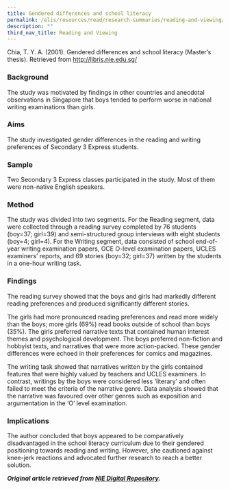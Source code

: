 ```yaml
---
title: Gendered differences and school literacy
permalink: /elis/resources/read/research-summaries/reading-and-viewing/gendered-differences-in-school-literacy/
description: ""
third_nav_title: Reading and Viewing
---
```

Chia, T. Y. A. (2001). Gendered differences and school literacy (Master’s thesis). Retrieved from http://libris.nie.edu.sg/

### Background

The study was motivated by findings in other countries and anecdotal observations in Singapore that boys tended to perform worse in national writing examinations than girls.

### Aims

The study investigated gender differences in the reading and writing preferences of Secondary 3 Express students.

### Sample

Two Secondary 3 Express classes participated in the study. Most of them were non-native English speakers.

### Method

The study was divided into two segments. For the Reading segment, data were collected through a reading survey completed by 76 students (boy=37; girl=39) and semi-structured group interviews with eight students (boy=4; girl=4). For the Writing segment, data consisted of school end-of-year writing examination papers, GCE O-level examination papers, UCLES examiners’ reports, and 69 stories (boy=32; girl=37) written by the students in a one-hour writing task.

### Findings

The reading survey showed that the boys and girls had markedly different reading preferences and produced significantly different stories.

The girls had more pronounced reading preferences and read more widely than the boys; more girls (69%) read books outside of school than boys (35%). The girls preferred narrative texts that contained human interest themes and psychological development. The boys preferred non-fiction and hobbyist texts, and narratives that were more action-packed. These gender differences were echoed in their preferences for comics and magazines.

The writing task showed that narratives written by the girls contained features that were highly valued by teachers and UCLES examiners. In contrast, writings by the boys were considered less ‘literary’ and often failed to meet the criteria of the narrative genre. Data analysis showed that the narrative was favoured over other genres such as exposition and argumentation in the ‘O’ level examination.

### Implications

The author concluded that boys appeared to be comparatively disadvantaged in the school literacy curriculum due to their gendered positioning towards reading and writing. However, she cautioned against knee-jerk reactions and advocated further research to reach a better solution.


**_Original article retrieved from [NIE Digital Repository](https://academyofsingaporeteachers-moe-edu-sg-admin.cwp-stg.sg/docs/librariesprovider2/resouces-docs/accessing-e-resources.pdf?sfvrsn=669bb0ad_2)._**
